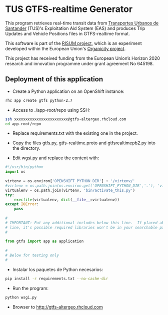 TUS GTFS-realtime Generator
===========================

This program retrieves real-time transit data from [Transportes Urbanos de Santander](http://www.tusantander.es) (TUS)'s Exploitation Aid System (EAS) and produces Trip Updates and Vehicle Positions files in GTFS-realtime format.

This software is part of the [RISUM project](https://risum.altergeosistemas.com), which is an experiment developed within the European Union's [Organicity project](http://organicity.eu/).

This project has received funding from the European Union’s Horizon 2020 research and innovation programme under grant agreement No 645198.

Deployment of this application
------------------------------

- Create a Python application on an OpenShift instance:

```bash
rhc app create gtfs python-2.7
```

- Access to  ./app-root/repo using SSH:

```bash
ssh xxxxxxxxxxxxxxxxxxxxxxxx@gtfs-altergeo.rhcloud.com
cd app-root/repo
```

- Replace requirements.txt with the existing one in the project.

- Copy the files gtfs.py, gtfs-realtime.proto and gtfsrealtimepb2.py into the directory.

- Edit wgsi.py and replace the content with:

```python
#!/usr/bin/python
import os
 
virtenv = os.environ['OPENSHIFT_PYTHON_DIR'] + '/virtenv/'
#virtenv = os.path.join(os.environ.get('OPENSHIFT_PYTHON_DIR','.'), 'virtenv')
virtualenv = os.path.join(virtenv, 'bin/activate_this.py')
try:
    execfile(virtualenv, dict(__file__=virtualenv))
except IOError:
    pass
 
#
# IMPORTANT: Put any additional includes below this line.  If placed above this
# line, it's possible required libraries won't be in your searchable path
#
 
from gtfs import app as application
 
#
# Below for testing only
#
```

- Instalar los paquetes de Python necesarios:

```bash
pip install -r requirements.txt --no-cache-dir
```

- Run the program:

```bash
python wsgi.py
```

- Browser to http://gtfs-altergeo.rhcloud.com
